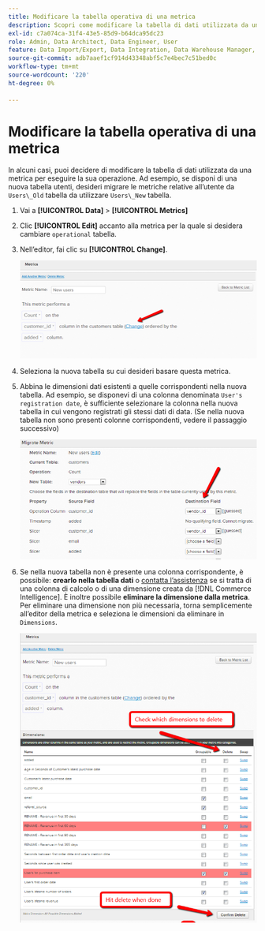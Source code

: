 ```yaml
---
title: Modificare la tabella operativa di una metrica
description: Scopri come modificare la tabella di dati utilizzata da una metrica per eseguire la sua operazione.
exl-id: c7a074ca-31f4-43e5-85d9-b64dca95dc23
role: Admin, Data Architect, Data Engineer, User
feature: Data Import/Export, Data Integration, Data Warehouse Manager, Commerce Tables
source-git-commit: adb7aaef1cf914d43348abf5c7e4bec7c51bed0c
workflow-type: tm+mt
source-wordcount: '220'
ht-degree: 0%

---
```


# Modificare la tabella operativa di una metrica

In alcuni casi, puoi decidere di modificare la tabella di dati utilizzata da una metrica per eseguire la sua operazione. Ad esempio, se disponi di una nuova tabella utenti, desideri migrare le metriche relative all’utente da  `Users\_Old` tabella da utilizzare `Users\_New` tabella.

1. Vai a **[!UICONTROL Data]** > **[!UICONTROL Metrics]**
1. Clic **[!UICONTROL Edit]** accanto alla metrica per la quale si desidera cambiare `operational` tabella.
1. Nell’editor, fai clic su **[!UICONTROL Change]**.

   ![](../../assets/change-metrics-1.png)
1. Seleziona la nuova tabella su cui desideri basare questa metrica.
1. Abbina le dimensioni dati esistenti a quelle corrispondenti nella nuova tabella. Ad esempio, se disponevi di una colonna denominata `User's registration date`, è sufficiente selezionare la colonna nella nuova tabella in cui vengono registrati gli stessi dati di data. (Se nella nuova tabella non sono presenti colonne corrispondenti, vedere il passaggio successivo)

   ![](../../assets/change-metrics-2.png)

1. Se nella nuova tabella non è presente una colonna corrispondente, è possibile: **crearlo nella tabella dati** o [contatta l’assistenza](https://experienceleague.adobe.com/docs/commerce-knowledge-base/kb/troubleshooting/miscellaneous/mbi-service-policies.html) se si tratta di una colonna di calcolo o di una dimensione creata da [!DNL Commerce Intelligence]. È inoltre possibile **eliminare la dimensione dalla metrica**. Per eliminare una dimensione non più necessaria, torna semplicemente all’editor della metrica e seleziona le dimensioni da eliminare in `Dimensions`.

   ![](../../assets/change-metrics-3.png)
